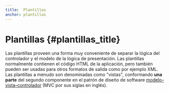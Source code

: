 ```yaml
---
title:  Plantillas
anchor: plantillas
---
```


# Plantillas {#plantillas_title}

Las plantillas proveen una forma muy conveniente de separar la lógica del controlador y el modelo de la lógica de presentación.
Las plantillas normalmente contienen el código HTML de la aplicación, pero también pueden ser usadas para otros formatos de salida como por ejemplo XML.
Las plantillas a menudo son denominadas como "vistas", conformando **una parte** del segundo componente en el patrón de diseño de software [modelo–vista–controlador](/pages/Design-Patterns.html#model-view-controller) (MVC por sus siglas en inglés).
